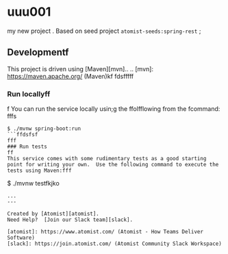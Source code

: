 # uuu001
my new project
.
Based on seed project `atomist-seeds:spring-rest`
;
## Developmentf

This project is driven using [Maven][mvn]..
..
[mvn]: https://maven.apache.org/ (Maven)kf
fdsfffff
### Run locallyff
f
You can run the service locally usin;g the ffolfflowing from the fcommand:
fffs
```fkjfff
$ ./mvnw spring-boot:run
```ffdsfsf
fff
### Run tests
ff
This service comes with some rudimentary tests as a good starting
point for writing your own.  Use the following command to execute the
tests using Maven:fff

```
$ ./mvnw testfkjko
```ff
...
---

Created by [Atomist][atomist].
Need Help?  [Join our Slack team][slack].

[atomist]: https://www.atomist.com/ (Atomist - How Teams Deliver Software)
[slack]: https://join.atomist.com/ (Atomist Community Slack Workspace)
